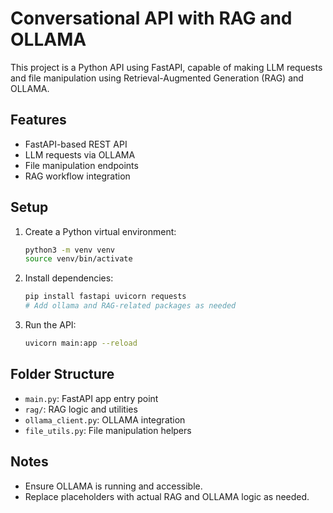 # Conversational API with RAG and OLLAMA

This project is a Python API using FastAPI, capable of making LLM requests and file manipulation using Retrieval-Augmented Generation (RAG) and OLLAMA.

## Features
- FastAPI-based REST API
- LLM requests via OLLAMA
- File manipulation endpoints
- RAG workflow integration

## Setup
1. Create a Python virtual environment:
   ```bash
   python3 -m venv venv
   source venv/bin/activate
   ```
2. Install dependencies:
   ```bash
   pip install fastapi uvicorn requests
   # Add ollama and RAG-related packages as needed
   ```
3. Run the API:
   ```bash
   uvicorn main:app --reload
   ```

## Folder Structure
- `main.py`: FastAPI app entry point
- `rag/`: RAG logic and utilities
- `ollama_client.py`: OLLAMA integration
- `file_utils.py`: File manipulation helpers

## Notes
- Ensure OLLAMA is running and accessible.
- Replace placeholders with actual RAG and OLLAMA logic as needed.
